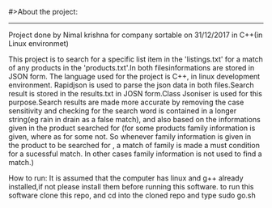#>About the project:<hr>Project done by Nimal krishna for company sortable on 31/12/2017 in C++(in Linux environmet)

This project is to search for a specific list item in the 'listings.txt' for a  match of any products in the 'products.txt'.In both filesinformations are stored in JSON form. The language used for the project is C++, in linux development environment. Rapidjson is used to parse the json data in both files.Search result is stored in the results.txt in JOSN form.Class Jsoniser is used for this purpose.Search results are made more accurate by removing the case sensitivity and checking for the search word is contained in a longer string(eg rain in drain as a false match), and also  based on the informations given in the product searched for (for some products family information is given, where as for some not. So whenever family  information is given in the product to be searched for , a match of family is made a must condition for a sucessful match. In other cases family information is not used to find a match.)


How to run: It is assumed that the computer has linux and g++ already installed,if not please install them before running this software.
to run this software clone this repo, and cd into the cloned repo and type sudo go.sh

